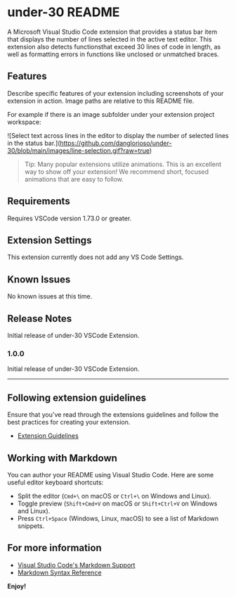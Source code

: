 # under-30 README

A Microsoft Visual Studio Code extension that provides a status bar item that 
displays the number of lines selected in the active text editor. This extension
also detects functionsthat exceed 30 lines of code in length, as well as 
formatting errors in functions like unclosed or unmatched braces.

## Features

Describe specific features of your extension including screenshots of your extension in action. Image paths are relative to this README file.

For example if there is an image subfolder under your extension project workspace:

\!\[Select text across lines in the editor to display the number of selected lines in the status bar.\]\(https://github.com/danglorioso/under-30/blob/main/images/line-selection.gif?raw=true)

> Tip: Many popular extensions utilize animations. This is an excellent way to show off your extension! We recommend short, focused animations that are easy to follow.

## Requirements

Requires VSCode version 1.73.0 or greater.

## Extension Settings

This extension currently does not add any VS Code Settings. 

## Known Issues

No known issues at this time.

## Release Notes

Initial release of under-30 VSCode Extension.

### 1.0.0

Initial release of under-30 VSCode Extension.


---

## Following extension guidelines

Ensure that you've read through the extensions guidelines and follow the best practices for creating your extension.

* [Extension Guidelines](https://code.visualstudio.com/api/references/extension-guidelines)

## Working with Markdown

You can author your README using Visual Studio Code. Here are some useful editor keyboard shortcuts:

* Split the editor (`Cmd+\` on macOS or `Ctrl+\` on Windows and Linux).
* Toggle preview (`Shift+Cmd+V` on macOS or `Shift+Ctrl+V` on Windows and Linux).
* Press `Ctrl+Space` (Windows, Linux, macOS) to see a list of Markdown snippets.

## For more information

* [Visual Studio Code's Markdown Support](http://code.visualstudio.com/docs/languages/markdown)
* [Markdown Syntax Reference](https://help.github.com/articles/markdown-basics/)

**Enjoy!**
